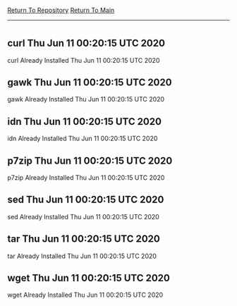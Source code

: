 [Return To Repository](https://github.com/deathbybandaid/piholeparser/)
[Return To Main](https://github.com/deathbybandaid/piholeparser/blob/master/RecentRunLogs/Mainlog.md)
____________________________________
# 
## curl Thu Jun 11 00:20:15 UTC 2020
curl Already Installed Thu Jun 11 00:20:15 UTC 2020
## gawk Thu Jun 11 00:20:15 UTC 2020
gawk Already Installed Thu Jun 11 00:20:15 UTC 2020
## idn Thu Jun 11 00:20:15 UTC 2020
idn Already Installed Thu Jun 11 00:20:15 UTC 2020
## p7zip Thu Jun 11 00:20:15 UTC 2020
p7zip Already Installed Thu Jun 11 00:20:15 UTC 2020
## sed Thu Jun 11 00:20:15 UTC 2020
sed Already Installed Thu Jun 11 00:20:15 UTC 2020
## tar Thu Jun 11 00:20:15 UTC 2020
tar Already Installed Thu Jun 11 00:20:15 UTC 2020
## wget Thu Jun 11 00:20:15 UTC 2020
wget Already Installed Thu Jun 11 00:20:15 UTC 2020

